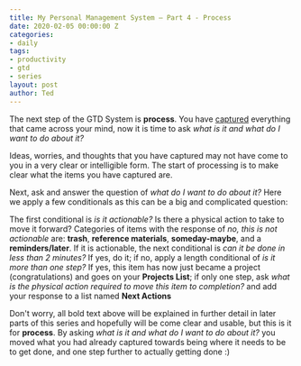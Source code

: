 ```yaml
---
title: My Personal Management System – Part 4 - Process
date: 2020-02-05 00:00:00 Z
categories:
- daily
tags:
- productivity
- gtd
- series
layout: post
author: Ted
---
```


The next step of the GTD System is **process**. You have [captured](https://sted9000.github.io/blog/2020/02/02/GTD-Capture.html) everything that came across your mind, now it is time to ask _what is it and what do I want to do about it?_

Ideas, worries, and thoughts that you have captured may not have come to you in a very clear or intelligible form. The start of processing is to make clear what the items you have captured are.

Next, ask and answer the question of _what do I want to do about it?_ Here we apply a few conditionals as this can be a big and complicated question:

The first conditional is _is it actionable?_ Is there a physical action to take to move it forward? Categories of items with the response of _no, this is not actionable_ are: **trash**, **reference materials**, **someday-maybe**, and a **reminders/later**. If it is actionable, the next conditional is _can it be done in less than 2 minutes?_ If yes, do it; if no, apply a length conditional of _is it more than one step?_ If yes, this item has now just became a project (congratulations) and goes on your **Projects List**; if only one step, ask _what is the physical action required to move this item to completion?_ and add your response to a list named **Next Actions**

Don't worry, all bold text above will be explained in further detail in later parts of this series and hopefully will be come clear and usable, but this is it for **process**. By asking _what is it and what do I want to do about it?_ you moved what you had already captured towards being where it needs to be to get done, and one step further to actually getting done :)
